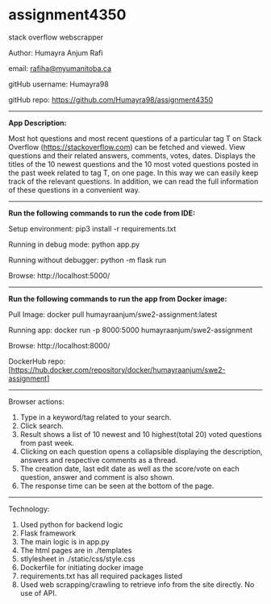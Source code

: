 # assignment4350
stack overflow webscrapper

Author: Humayra Anjum Rafi

email: rafiha@myumanitoba.ca

gitHub username: Humayra98

gitHub repo: https://github.com/Humayra98/assignment4350

---------------------------------------------------------------

**App Description:**

Most hot questions and most recent questions of a particular tag T on Stack Overflow (https://stackoverflow.com) can be fetched and viewed. View questions and their related answers, comments, votes, dates. Displays the titles of the 10 newest questions and the 10 most voted questions posted in the past week related to tag T, on one page. In this way we can easily keep track of the relevant questions. In addition, we can read the full information of these questions in a convenient way. 

---------------------------------------------------------------

**Run the following commands to run the code from IDE:**

Setup environment:
pip3 install -r requirements.txt

Running in debug mode:
python app.py

Running without debugger:
python -m flask run

Browse:
http://localhost:5000/

-----------------------------------------------------------------

**Run the following commands to run the app from Docker image:**

Pull Image:
docker pull humayraanjum/swe2-assignment:latest

Running app:
docker run -p 8000:5000 humayraanjum/swe2-assignment

Browse:
http://localhost:8000/

DockerHub repo:
[https://hub.docker.com/repository/docker/humayraanjum/swe2-assignment]

-----------------------------------------------------------------

Browser actions:

1. Type in a keyword/tag related to your search.
2. Click search.
3. Result shows a list of 10 newest and 10 highest(total 20) voted questions from past week.
4. Clicking on each question opens a collapsible displaying the description, answers and respective comments as a thread.
5. The creation date, last edit date as well as the score/vote on each question, answer and comment is also shown.
6. The response time can be seen at the bottom of the page.


-----------------------------------------------------------------

Technology:

1. Used python for backend logic
2. Flask framework
3. The main logic is in app.py
4. The html pages are in ./templates 
5. stlylesheet in ./static/css/style.css
6. Dockerfile for initiating docker image
7. requirements.txt has all required packages listed
8. Used web scrapping/crawling to retrieve info from the site directly. No use of API.

